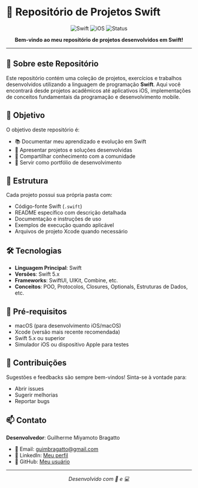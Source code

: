 # 🍎 Repositório de Projetos Swift

<div align="center">

![Swift](https://img.shields.io/badge/Swift-FA7343?style=for-the-badge&logo=swift&logoColor=white)
![iOS](https://img.shields.io/badge/iOS-000000?style=for-the-badge&logo=ios&logoColor=white)
![Status](https://img.shields.io/badge/Status-Ativo-success?style=for-the-badge)

**Bem-vindo ao meu repositório de projetos desenvolvidos em Swift!**

</div>

---

## 📌 Sobre este Repositório

Este repositório contém uma coleção de projetos, exercícios e trabalhos desenvolvidos utilizando a linguagem de programação **Swift**. Aqui você encontrará desde projetos acadêmicos até aplicativos iOS, implementações de conceitos fundamentais da programação e desenvolvimento mobile.

## 🎯 Objetivo

O objetivo deste repositório é:

- 📚 Documentar meu aprendizado e evolução em Swift
- 💼 Apresentar projetos e soluções desenvolvidas
- 🔄 Compartilhar conhecimento com a comunidade
- 🚀 Servir como portfólio de desenvolvimento

## 📂 Estrutura

Cada projeto possui sua própria pasta com:

- Código-fonte Swift (`.swift`)
- README específico com descrição detalhada
- Documentação e instruções de uso
- Exemplos de execução quando aplicável
- Arquivos de projeto Xcode quando necessário

## 🛠️ Tecnologias

- **Linguagem Principal**: Swift
- **Versões**: Swift 5.x
- **Frameworks**: SwiftUI, UIKit, Combine, etc.
- **Conceitos**: POO, Protocolos, Closures, Optionals, Estruturas de Dados, etc.

## 📝 Pré-requisitos

- macOS (para desenvolvimento iOS/macOS)
- Xcode (versão mais recente recomendada)
- Swift 5.x ou superior
- Simulador iOS ou dispositivo Apple para testes


## 🤝 Contribuições

Sugestões e feedbacks são sempre bem-vindos! Sinta-se à vontade para:

- Abrir issues
- Sugerir melhorias
- Reportar bugs

## 📫 Contato

**Desenvolvedor**: Guilherme Miyamoto Bragatto

- 📧 Email: guimbragatto@gmail.com
- 💼 LinkedIn: [Meu perfil](https://www.linkedin.com/in/guilherme-miyamoto-bragatto-2102b4355)
- 🐙 GitHub: [Meu usuário](https://github.com/bragatto-tec)

---

<div align="center">

*Desenvolvido com 🍎 e 💻*

</div>
